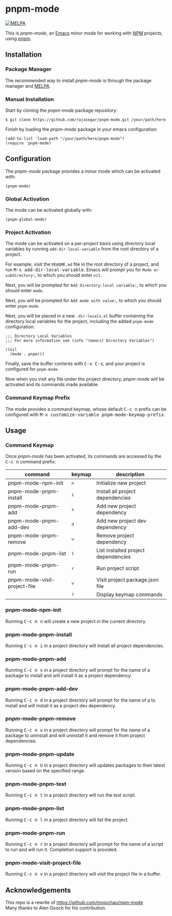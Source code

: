 # pnpm-mode

[![MELPA](https://melpa.org/packages/pnpm-mode-badge.svg)](https://melpa.org/#/pnpm-mode)

This is *pnpm-mode*, an [Emacs](https://www.gnu.org/software/emacs/) minor mode for working with [NPM](https://npmjs.com) projects, using [pnpm](https://pnpm.js.org).

## Installation

### Package Manager

The recommended way to install *pnpm-mode* is through the package
manager and [MELPA](https://github.com/milkypostman/melpa).

### Manual Installation

Start by cloning the *pnpm-mode* package repository:

`$ git clone https://github.com/rajasegar/pnpm-mode.git /your/path/here`

Finish by loading the *pnpm-mode* package in your emacs configuration:

```
(add-to-list 'load-path "/your/path/here/pnpm-mode")
(require 'pnpm-mode)
```

## Configuration

The *pnpm-mode* package provides a minor mode which can be activated
with:

`(pnpm-mode)`

### Global Activation

The mode can be activated globally with:

`(pnpm-global-mode)`

### Project Activation

The mode can be activated on a per-project basis using directory local
variables by running `add-dir-local-variable` from the root directory
of a project.

For example, visit the `README.md` file in the root directory of a
project, and run <kbd>M-x add-dir-local-variable</kbd>.  Emacs will
prompt you for `Mode or subdirectory:`, to which you should enter
`nil`.

Next, you will be prompted for `Add directory-local variable:`, to
which you should enter `mode`.

Next, you will be prompted for `Add mode with value:`, to which you
should enter `pnpm-mode`.

Next, you will be placed in a new `.dir-locals.el` buffer containing
the directory local variables for the project, including the added
`pnpm-mode` configuration.

```
;;; Directory Local Variables
;;; For more information see (info "(emacs) Directory Variables")

((nil
  (mode . pnpm)))
```

Finally, save the buffer contents with <kbd>C-x C-s</kbd>, and your
project is configured for `pnpm-mode`.

Now when you visit any file under the project directory, *pnpm-mode*
will be activated and its commands made available.

### Command Keymap Prefix

The mode provides a command keymap, whose default <kbd>C-c n</kbd>
prefix can be configured with <kbd>M-x customize-variable
pnpm-mode-keymap-prefix</kbd>.

## Usage

### Command Keymap

Once *pnpm-mode* has been activated, its commands are accessed by the
<kbd>C-c n</kbd> command prefix:

| command                      | keymap       | description                         |
|------------------------------|--------------|-------------------------------------|
| pnpm-mode-npm-init           | <kbd>n</kbd> | Initialize new project              |
| pnpm-mode-pnpm-install       | <kbd>i</kbd> | Install all project dependencies    |
| pnpm-mode-pnpm-add           | <kbd>s</kbd> | Add new project dependency          |
| pnpm-mode-pnpm-add-dev       | <kbd>d</kbd> | Add new project dev dependency      |
| pnpm-mode-pnpm-remove        | <kbd>u</kbd> | Remove project dependency           |
| pnpm-mode-pnpm-list          | <kbd>l</kbd> | List installed project dependencies |
| pnpm-mode-pnpm-run           | <kbd>r</kbd> | Run project script                  |
| pnpm-mode-visit-project-file | <kbd>v</kbd> | Visit project package.json file     |
|                              | <kbd>?</kbd> | Display keymap commands             |

### pnpm-mode-npm-init

Running <kbd>C-c n n</kbd> will create a new project in the current directory.

### pnpm-mode-pnpm-install

Running <kbd>C-c n i</kbd> in a project directory will install all project
dependencies.

### pnpm-mode-pnpm-add

Running <kbd>C-c n s</kbd> in a project directory will prompt for the name of a
package to install and will install it as a project dependency.

### pnpm-mode-pnpm-add-dev

Running <kbd>C-c n d</kbd> in a project directory will prompt for the name of a
to install and will install it as a project dev dependency.

### pnpm-mode-pnpm-remove

Running <kbd>C-c n u</kbd> in a project directory will prompt for the name of a
package to uninstall and will uninstall it and remove it from project dependencies.

### pnpm-mode-pnpm-update

Running <kbd>C-c n U</kbd> in a project directory will updates packages to their 
latest version based on the specified range.

### pnpm-mode-pnpm-test

Running <kbd>C-c n t</kbd> in a project directory will run the test script.

### pnpm-mode-pnpm-list

Running <kbd>C-c n l</kbd> in a project directory will list the project.

### pnpm-mode-pnpm-run

Running <kbd>C-c n r</kbd> in a project directory will prompt for the name of a
script to run and will run it. Completion support is provided.

### pnpm-mode-visit-project-file

Running <kbd>C-c n v</kbd> in a project directory will visit the project file
in a buffer.

## Acknowledgements

This repo is a rewrite of https://github.com/mojochao/npm-mode  
Many thanks to Alen Gooch for his contribution.

